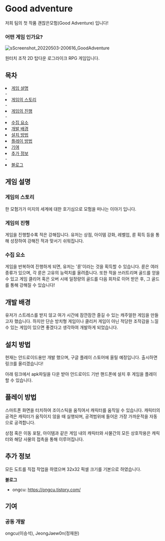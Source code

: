 # Good adventure
저희 팀의 첫 작품 괜찮은모험(Good Adventure) 입니다!

### 어떤 게임 인가요?
![sScreenshot_20220503-200616_GoodAdventure](https://user-images.githubusercontent.com/45487307/166442911-a9f3c7ce-9fe1-4430-b614-cd42d91d33a3.jpg)

원터치 조작 2D 탑다운 로그라이크 RPG 게임입니다.                                                                              

## 목차

<li><a href="#게임 설명">게임 설명</a></li>
- <li><a href="#게임의 스토리">게임의 스토리</a></li>
- <li><a href="#게임의 진행">게임의 진행</a></li>
- <li><a href="#수집 요소">수집 요소</a></li>
<li><a href="#개발 배경">개발 배경</a></li>
<li><a href="#설치 방법">설치 방법</a></li>
<li><a href="#플레이 방법">플레이 방법</a></li>
<li><a href="#기여">기여</a></li>
<li><a href="#추가 정보">추가 정보</a></li>
- <li><a href="#블로그">블로그</a></li>

## 게임 설명

### 게임의 스토리
한 모험가가 미지의 세계에 대한 호기심으로 모험을 떠나는 이야기 입니다.

### 게임의 진행
게임을 진행할수록 적은 강해집니다.
유저는 상점, 아이템 강화, 레벨업, 룬 획득 등을 통해 성장하여 강해진 적과 맞서기 쉬워집니다.

### 수집 요소
게임을 반복하여 진행하게 되면, 유저는 '룬'이라는 것을 획득할 수 있습니다.
룬은 여러 종류가 있으며, 각 룬은 고유의 능력치를 올려줍니다.
또한 적을 쓰러트리며 골드를 얻을 수 있고 게임 클리어 혹은 오버 시에 일정량의 골드를 다음 회차로 이어 받은 후, 그 골드를 통해 강해질 수 있습니다!

## 개발 배경
유저가 스트레스를 받지 않고 여가 시간에 잠깐잠깐 즐길 수 있는 캐주얼한 게임을 만들고자 했습니다.
하지만 단순 방치형 게임이나 클리커 게임이 아닌 적당한 조작감을 느낄 수 있는 게임이 있으면 좋겠다고 생각하여 개발하게 되었습니다.

## 설치 방법
현재는 안드로이드용만 개발 했으며,
구글 플레이 스토어에 올릴 예정입니다.
출시하면 링크를 올리겠습니다!

아래 링크에서 apk파일을 다운 받아 안드로이드 기반 핸드폰에 설치 후 게임을 플레이할 수 있습니다.

## 플레이 방법
스마트폰 화면을 터치하여 조이스틱을 움직여서 캐릭터를 움직일 수 있습니다.
캐릭터의 공격은 캐릭터가 움직이지 않을 때 실행되며, 공격범위에 들어온 가장 가까운적을 자동으로 공격합니다.

상점 혹은 이동 포탈, 아이템과 같은 게임 내의 캐릭터와 사물간의 모든 상호작용은 캐릭터와 해당 사물의 접촉을 통해 이루어집니다.

## 추가 정보
모든 도트를 직접 작업을 하였으며 32x32 픽셀 크기를 기본으로 하였습니다.

**블로그**
- ongcu: https://ongcu.tistory.com/

## 기여
### 공동 개발
ongcu(이승석), JeongJaew0n(정재원)
